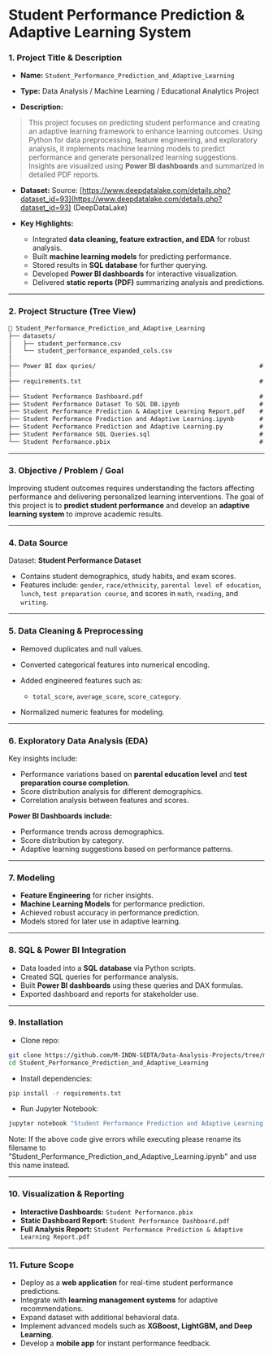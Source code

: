# Student Performance Prediction & Adaptive Learning System

### 1. **Project Title & Description**

* **Name:** `Student_Performance_Prediction_and_Adaptive_Learning`

* **Type:** Data Analysis / Machine Learning / Educational Analytics Project

* **Description:**

> This project focuses on predicting student performance and creating an adaptive learning framework to enhance learning outcomes. Using Python for data preprocessing, feature engineering, and exploratory analysis, it implements machine learning models to predict performance and generate personalized learning suggestions. Insights are visualized using **Power BI dashboards** and summarized in detailed PDF reports.

* **Dataset:**
  Source: [https://www.deepdatalake.com/details.php?dataset_id=93](https://www.deepdatalake.com/details.php?dataset_id=93)
  (DeepDataLake)

* **Key Highlights:**

  * Integrated **data cleaning, feature extraction, and EDA** for robust analysis.
  * Built **machine learning models** for predicting performance.
  * Stored results in **SQL database** for further querying.
  * Developed **Power BI dashboards** for interactive visualization.
  * Delivered **static reports (PDF)** summarizing analysis and predictions.

---

### 2. **Project Structure (Tree View)**

```markdown
📂 Student_Performance_Prediction_and_Adaptive_Learning
├── datasets/
│   ├── student_performance.csv
│   └── student_performance_expanded_cols.csv
│
├── Power BI dax quries/                                             # DAX queries for Power BI dashboard
│
├── requirements.txt                                                 # Python dependencies
│
├── Student Performance Dashboard.pdf                                # PDF report of dashboard
├── Student Performance Dataset To SQL DB.ipynb                      # Notebook to load dataset into SQL DB
├── Student Performance Prediction & Adaptive Learning Report.pdf    # Full project report
├── Student Performance Prediction and Adaptive Learning.ipynb       # Jupyter Notebook
├── Student Performance Prediction and Adaptive Learning.py          # Python script version
├── Student Performance SQL Queries.sql                              # SQL queries for analysis
└── Student Performance.pbix                                         # Power BI dashboard
```

---

### 3. **Objective / Problem / Goal**

Improving student outcomes requires understanding the factors affecting performance and delivering personalized learning interventions.
The goal of this project is to **predict student performance** and develop an **adaptive learning system** to improve academic results.

---

### 4. **Data Source**

Dataset: **Student Performance Dataset**

* Contains student demographics, study habits, and exam scores.
* Features include: `gender`, `race/ethnicity`, `parental level of education`, `lunch`, `test preparation course`, and scores in `math`, `reading`, and `writing`.

---

### 5. **Data Cleaning & Preprocessing**

* Removed duplicates and null values.
* Converted categorical features into numerical encoding.
* Added engineered features such as:

  * `total_score`, `average_score`, `score_category`.
* Normalized numeric features for modeling.

---

### 6. **Exploratory Data Analysis (EDA)**

Key insights include:

* Performance variations based on **parental education level** and **test preparation course completion**.
* Score distribution analysis for different demographics.
* Correlation analysis between features and scores.

**Power BI Dashboards include:**

* Performance trends across demographics.
* Score distribution by category.
* Adaptive learning suggestions based on performance patterns.

---

### 7. **Modeling**

* **Feature Engineering** for richer insights.
* **Machine Learning Models** for performance prediction.
* Achieved robust accuracy in performance prediction.
* Models stored for later use in adaptive learning.

---

### 8. **SQL & Power BI Integration**

* Data loaded into a **SQL database** via Python scripts.
* Created SQL queries for performance analysis.
* Built **Power BI dashboards** using these queries and DAX formulas.
* Exported dashboard and reports for stakeholder use.

---

### 9. **Installation**

* Clone repo:

```bash
git clone https://github.com/M-INDN-SEDTA/Data-Analysis-Projects/tree/main/Student_Performance_Prediction_and_Adaptive_Learning
cd Student_Performance_Prediction_and_Adaptive_Learning
```

* Install dependencies:

```bash
pip install -r requirements.txt
```

* Run Jupyter Notebook:

```bash
jupyter notebook "Student Performance Prediction and Adaptive Learning.ipynb"
```
Note: If the above code give errors while executing please rename its filename to "Student_Performance_Prediction_and_Adaptive_Learning.ipynb"
and use this name instead.

---

### 10. **Visualization & Reporting**

* **Interactive Dashboards:** `Student Performance.pbix`
* **Static Dashboard Report:** `Student Performance Dashboard.pdf`
* **Full Analysis Report:** `Student Performance Prediction & Adaptive Learning Report.pdf`

---

### 11. **Future Scope**

* Deploy as a **web application** for real-time student performance predictions.
* Integrate with **learning management systems** for adaptive recommendations.
* Expand dataset with additional behavioral data.
* Implement advanced models such as **XGBoost, LightGBM, and Deep Learning**.
* Develop a **mobile app** for instant performance feedback.

